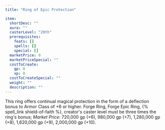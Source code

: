 ```yaml
---
title: "Ring of Epic Protection"

item:
  shortDesc: ""
  aura: ""
  casterLevel: "20th"
  prerequisites:
    feats: []
    spells: []
    special: []
  marketPrice: 0
  marketPriceSpecial: ""
  costToCreate:
    gp: 0
    xp: 0
  costToCreateSpecial: ""
  weight: ""
  description: ""
---
```

This ring offers continual magical protection in the form of a deflection bonus to Armor Class of +6 or higher.
Forge Ring, Forge Epic Ring, {% spell_link shield-of-faith %}, creator's caster level must be three times the ring's bonus; _Market Price:_ 720,000 gp (+6), 980,000 gp (+7), 1,280,000 gp (+8), 1,620,000 gp (+9), 2,000,000 gp (+10).

